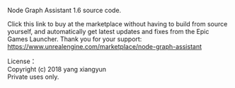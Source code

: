 Node Graph Assistant 1.6 source code.

Click this link to buy at the marketplace without having to build from source yourself, and automatically get latest updates and fixes from the Epic Games Launcher. Thank you for your support:
https://www.unrealengine.com/marketplace/node-graph-assistant


License：  
Copyright (c) 2018 yang xiangyun  
Private uses only.
